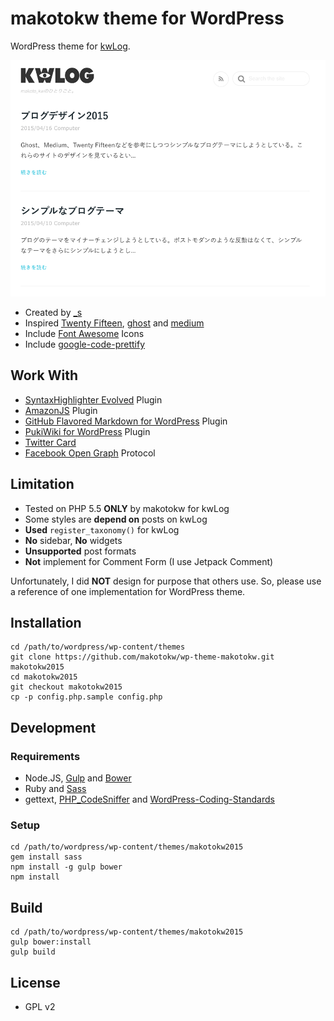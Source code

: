 makotokw theme for WordPress
===

WordPress theme for [kwLog](http://blog.makotokw.com).

![Screenshot](https://raw.githubusercontent.com/makotokw/wp-theme-makotokw/makotokw2015/screenshot.png)

 * Created by [_s](http://underscores.me)
 * Inspired [Twenty Fifteen](https://twentyfifteendemo.wordpress.com/), [ghost](http://blog.ghost.org/) and [medium](https://medium.com/)
 * Include [Font Awesome](http://fortawesome.github.io/Font-Awesome/) Icons
 * Include [google-code-prettify](http://code.google.com/p/google-code-prettify/)

## Work With

* [SyntaxHighlighter Evolved](http://wordpress.org/extend/plugins/syntaxhighlighter/) Plugin
* [AmazonJS](http://wordpress.org/extend/plugins/amazonjs/) Plugin
* [GitHub Flavored Markdown for WordPress](https://github.com/makotokw/wp-gfm) Plugin
* [PukiWiki for WordPress](http://wordpress.org/extend/plugins/pukiwiki-for-wordpress/) Plugin
* [Twitter Card](https://dev.twitter.com/docs/cards)
* [Facebook Open Graph](http://developers.facebook.com/docs/opengraph/) Protocol

## Limitation

* Tested on PHP 5.5 **ONLY** by makotokw for kwLog
 * Some styles are **depend on** posts on kwLog
 * **Used** ``register_taxonomy()`` for kwLog
 * **No** sidebar, **No** widgets
 * **Unsupported** post formats
 * **Not** implement for Comment Form (I use Jetpack Comment)

Unfortunately, I did **NOT** design for purpose that others use.
So, please use a reference of one implementation for WordPress theme.

## Installation

```
cd /path/to/wordpress/wp-content/themes
git clone https://github.com/makotokw/wp-theme-makotokw.git makotokw2015
cd makotokw2015
git checkout makotokw2015
cp -p config.php.sample config.php
```

## Development

### Requirements

* Node.JS, [Gulp](http://gruntjs.com/) and [Bower](http://bower.io/)
* Ruby and [Sass](http://sass-lang.com/)
* gettext, [PHP_CodeSniffer](https://github.com/squizlabs/PHP_CodeSniffer) and [WordPress-Coding-Standards](https://github.com/WordPress-Coding-Standards/WordPress-Coding-Standards)

### Setup

```
cd /path/to/wordpress/wp-content/themes/makotokw2015
gem install sass
npm install -g gulp bower
npm install
```

## Build

```
cd /path/to/wordpress/wp-content/themes/makotokw2015
gulp bower:install
gulp build
```

## License

* GPL v2
